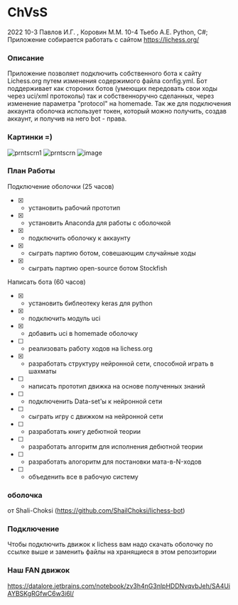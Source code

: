 # ChVsS

2022 
10-3 Павлов И.Г. , Коровин М.М.
10-4 Тьебо А.Е.
Python, C#;
Приложение собирается работать с сайтом https://lichess.org/

### Описание
Приложение позволяет подключить собственного бота к сайту Lichess.org путем изменения содержимого файла config.yml.
Бот поддерживает как стороних ботов (умеющих передовать свои ходы через uci/xml протоколы) так и собственноручно сделанных, через изменение параметра "protocol" 
на homemade. Так же для подключения аккаунта оболочка использует токен, который можно получить, создав аккаунт, и получив на него bot - права.

### Картинки =)

![prntscrn1](https://user-images.githubusercontent.com/113096503/202991638-e31b8883-b6fe-4fe4-9c52-2b7c15b480d7.png)
![prntscrn](https://user-images.githubusercontent.com/113096503/202991644-03cde915-ba2f-4502-b265-246a80410b06.png)
![image](https://user-images.githubusercontent.com/113096503/205003656-4f3fae67-8733-4493-9c73-7656c7e741a2.png)

### План Работы

Подключение оболочки (25 часов)
- [x] - установить рабочий прототип
- [x] - установить Anaconda для работы с оболочкой
- [x] - подключить оболочку к аккаунту
- [x] - сыграть партию ботом, совешающим случайные ходы
- [x] - сыграть партию open-source ботом Stockfish

Написать бота (60 часов)
- [x] - установить библеотеку keras для python
- [x] - подключить модуль uci
- [x] - добавить uci в homemade оболочку
- [ ] - реализовать работу ходов на lichess.org
- [x] - разработать структуру нейронной сети, способной играть в шахматы
- [ ] - написать прототип движка на основе полученных знаний
- [ ] - подключенить Data-set'ы к нейронной сети
- [ ] - сыграть игру с движком на нейронной сети
- [ ] - разработать книгу дебютной теории
- [ ] - разработать алгоритм для исполнения дебютной теории
- [ ] - разработать алогоритм для постановки мата-в-N-ходов
- [ ] - объеденить все в рабочую систему

### оболочка 
от Shali-Choksi (https://github.com/ShailChoksi/lichess-bot)

### Подключение
Чтобы подключить движок к lichess вам надо скачать оболочку по ссылке выше и заменить файлы на хранящиеся в этом репозитории

### Наш FAN движок
https://datalore.jetbrains.com/notebook/zv3h4nG3nlpHDDNvqvbJeh/SA4UiAYBSKgRGfwC6w3i6l/

